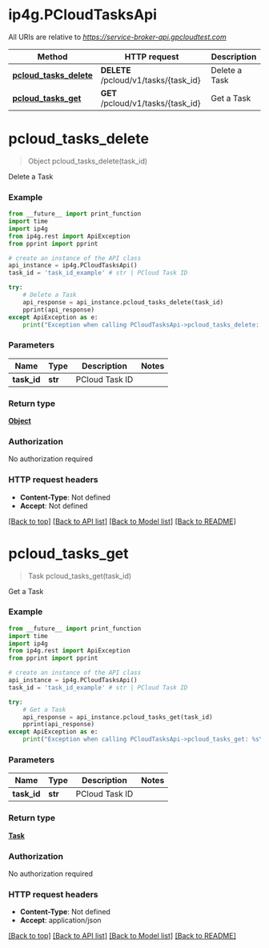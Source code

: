 # ip4g.PCloudTasksApi

All URIs are relative to *https://service-broker-api.gpcloudtest.com*

Method | HTTP request | Description
------------- | ------------- | -------------
[**pcloud_tasks_delete**](PCloudTasksApi.md#pcloud_tasks_delete) | **DELETE** /pcloud/v1/tasks/{task_id} | Delete a Task
[**pcloud_tasks_get**](PCloudTasksApi.md#pcloud_tasks_get) | **GET** /pcloud/v1/tasks/{task_id} | Get a Task


# **pcloud_tasks_delete**
> Object pcloud_tasks_delete(task_id)

Delete a Task

### Example
```python
from __future__ import print_function
import time
import ip4g
from ip4g.rest import ApiException
from pprint import pprint

# create an instance of the API class
api_instance = ip4g.PCloudTasksApi()
task_id = 'task_id_example' # str | PCloud Task ID

try:
    # Delete a Task
    api_response = api_instance.pcloud_tasks_delete(task_id)
    pprint(api_response)
except ApiException as e:
    print("Exception when calling PCloudTasksApi->pcloud_tasks_delete: %s\n" % e)
```

### Parameters

Name | Type | Description  | Notes
------------- | ------------- | ------------- | -------------
 **task_id** | **str**| PCloud Task ID |

### Return type

[**Object**](Object.md)

### Authorization

No authorization required

### HTTP request headers

 - **Content-Type**: Not defined
 - **Accept**: Not defined

[[Back to top]](#) [[Back to API list]](../README.md#documentation-for-api-endpoints) [[Back to Model list]](../README.md#documentation-for-models) [[Back to README]](../README.md)

# **pcloud_tasks_get**
> Task pcloud_tasks_get(task_id)

Get a Task

### Example
```python
from __future__ import print_function
import time
import ip4g
from ip4g.rest import ApiException
from pprint import pprint

# create an instance of the API class
api_instance = ip4g.PCloudTasksApi()
task_id = 'task_id_example' # str | PCloud Task ID

try:
    # Get a Task
    api_response = api_instance.pcloud_tasks_get(task_id)
    pprint(api_response)
except ApiException as e:
    print("Exception when calling PCloudTasksApi->pcloud_tasks_get: %s\n" % e)
```

### Parameters

Name | Type | Description  | Notes
------------- | ------------- | ------------- | -------------
 **task_id** | **str**| PCloud Task ID |

### Return type

[**Task**](Task.md)

### Authorization

No authorization required

### HTTP request headers

 - **Content-Type**: Not defined
 - **Accept**: application/json

[[Back to top]](#) [[Back to API list]](../README.md#documentation-for-api-endpoints) [[Back to Model list]](../README.md#documentation-for-models) [[Back to README]](../README.md)

